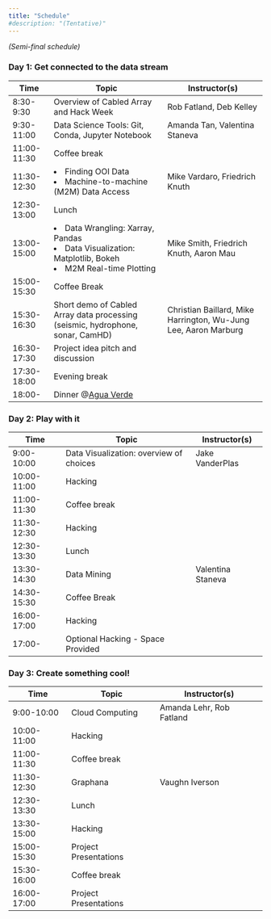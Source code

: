 ```yaml
---
title: "Schedule"
#description: "(Tentative)"
---
```


_(Semi-final schedule)_

### Day 1: Get connected to the data stream
Time        | Topic        | Instructor(s)
-------------|--------------|------------
8:30-9:30    | Overview of Cabled Array and Hack Week  | Rob Fatland, Deb Kelley
9:30-11:00   | Data Science Tools: Git, Conda, Jupyter Notebook | Amanda Tan, Valentina Staneva
11:00-11:30  | Coffee break |
11:30-12:30  | <li>Finding OOI Data</li>  <li>Machine-to-machine (M2M) Data Access</li> | Mike Vardaro, Friedrich Knuth
12:30-13:00  | Lunch |
13:00-15:00  | <li>Data Wrangling: Xarray, Pandas</li><li>Data Visualization: Matplotlib, Bokeh</li><li>M2M Real-time Plotting</li> | Mike Smith, Friedrich Knuth, Aaron Mau
15:00-15:30  | Coffee Break |
15:30-16:30  | Short demo of Cabled Array data processing (seismic, hydrophone, sonar, CamHD) | Christian Baillard, Mike Harrington, Wu-Jung Lee, Aaron Marburg
16:30-17:30  | Project idea pitch and discussion |
17:30-18:00  | Evening break |
18:00-       | Dinner @[Agua Verde](https://goo.gl/maps/tc5dCvbUdER2) |

### Day 2: Play with it
Time        | Topic        | Instructor(s)
-------------|--------------|------------
9:00-10:00   | Data Visualization: overview of choices | Jake VanderPlas
10:00-11:00  | Hacking |
11:00-11:30  | Coffee break |
11:30-12:30  | Hacking |
12:30-13:30  | Lunch |
13:30-14:30  | Data Mining | Valentina Staneva
14:30-15:30  | Coffee Break |
16:00-17:00  | Hacking |
17:00-       | Optional Hacking - Space Provided |

### Day 3: Create something cool!
Time        | Topic        | Instructor(s)
-------------|--------------|------------
9:00-10:00   | Cloud Computing | Amanda Lehr, Rob Fatland
10:00-11:00  | Hacking |
11:00-11:30  | Coffee break |
11:30-12:30  | Graphana | Vaughn Iverson
12:30-13:30  | Lunch |
13:30-15:00  | Hacking |
15:00-15:30  | Project Presentations |
15:30-16:00  | Coffee break |
16:00-17:00  | Project Presentations |
